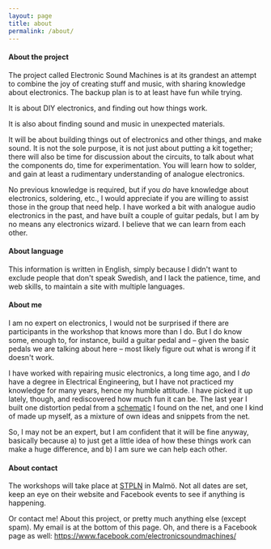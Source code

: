 ```yaml
---
layout: page
title: about
permalink: /about/
---
```



#### About the project 

The project called Electronic Sound Machines is at its grandest an attempt to combine the joy of creating stuff and music, with sharing knowledge about electronics. The backup plan is to at least have fun while trying. 

It is about DIY electronics, and finding out how things work. 

It is also about finding sound and music in unexpected materials. 

It will be about building things out of electronics and other things, and make sound. It is not the sole purpose, it is not just about putting a kit together; there will also be time for discussion about the circuits, to talk about what the components do, time for experimentation. You will learn how to solder, and gain at least a rudimentary understanding of analogue electronics. 

No previous knowledge is required, but if you _do_ have knowledge about electronics, soldering, etc., I would appreciate if you are willing to assist those in the group that need help. I have worked a bit with analogue audio electronics in the past, and have built a couple of guitar pedals, but I am by no means any electronics wizard. I believe that we can learn from each other. 


#### About language

This information is written in English, simply because I didn't want to exclude people that don't speak Swedish, and I lack the patience, time, and web skills, to maintain a site with multiple languages.


#### About me

I am no expert on electronics, I would not be surprised if there are participants in the workshop that knows more than I do. But I do know some, enough to, for instance, build a guitar pedal and – given the basic pedals we are talking about here – most likely figure out what is wrong if it doesn't work. 

I have worked with repairing music electronics, a long time ago, and I _do_ have a degree in Electrical Engineering, but I have not practiced my knowledge for many years, hence my humble attitude. I have picked it up lately, though, and rediscovered how much fun it can be. The last year I built one distortion pedal from a [schematic](http://guitar-fx-layouts.42897.x6.nabble.com/Wren-and-Cuff-Phat-Phuk-B-td35480.html) I found on the net, and one I kind of made up myself, as a mixture of own ideas and snippets from the net.

So, I may not be an expert, but I am confident that it will be fine anyway, basically because a) to just get a little idea of how these things work can make a huge difference, and b) I am sure we can help each other. 


#### About contact

The workshops will take place at [STPLN](https://stpln.org) in Malmö. Not all dates are set, keep an eye on their website and Facebook events to see if anything is happening. 

Or contact me! About this project, or pretty much anything else (except spam).
My email is at the bottom of this page. 
Oh, and there is a Facebook page as well:
<https://www.facebook.com/electronicsoundmachines/>


